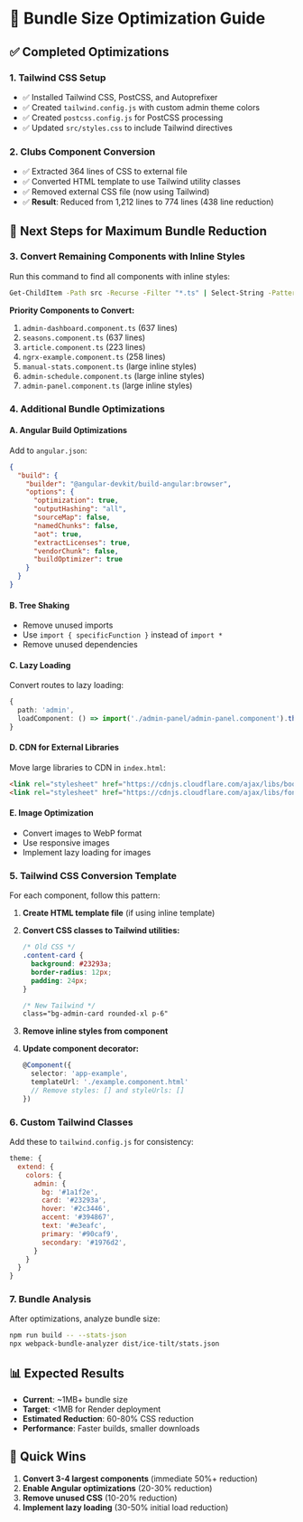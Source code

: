 # 🚀 Bundle Size Optimization Guide

## ✅ Completed Optimizations

### 1. **Tailwind CSS Setup**
- ✅ Installed Tailwind CSS, PostCSS, and Autoprefixer
- ✅ Created `tailwind.config.js` with custom admin theme colors
- ✅ Created `postcss.config.js` for PostCSS processing
- ✅ Updated `src/styles.css` to include Tailwind directives

### 2. **Clubs Component Conversion**
- ✅ Extracted 364 lines of CSS to external file
- ✅ Converted HTML template to use Tailwind utility classes
- ✅ Removed external CSS file (now using Tailwind)
- ✅ **Result**: Reduced from 1,212 lines to 774 lines (438 line reduction)

## 🔧 Next Steps for Maximum Bundle Reduction

### 3. **Convert Remaining Components with Inline Styles**

Run this command to find all components with inline styles:
```bash
Get-ChildItem -Path src -Recurse -Filter "*.ts" | Select-String -Pattern "styles: \[" | Select-Object -ExpandProperty Filename | Sort-Object | Get-Unique
```

**Priority Components to Convert:**
1. `admin-dashboard.component.ts` (637 lines)
2. `seasons.component.ts` (637 lines) 
3. `article.component.ts` (223 lines)
4. `ngrx-example.component.ts` (258 lines)
5. `manual-stats.component.ts` (large inline styles)
6. `admin-schedule.component.ts` (large inline styles)
7. `admin-panel.component.ts` (large inline styles)

### 4. **Additional Bundle Optimizations**

#### A. **Angular Build Optimizations**
Add to `angular.json`:
```json
{
  "build": {
    "builder": "@angular-devkit/build-angular:browser",
    "options": {
      "optimization": true,
      "outputHashing": "all",
      "sourceMap": false,
      "namedChunks": false,
      "aot": true,
      "extractLicenses": true,
      "vendorChunk": false,
      "buildOptimizer": true
    }
  }
}
```

#### B. **Tree Shaking**
- Remove unused imports
- Use `import { specificFunction }` instead of `import *`
- Remove unused dependencies

#### C. **Lazy Loading**
Convert routes to lazy loading:
```typescript
{
  path: 'admin',
  loadComponent: () => import('./admin-panel/admin-panel.component').then(m => m.AdminPanelComponent)
}
```

#### D. **CDN for External Libraries**
Move large libraries to CDN in `index.html`:
```html
<link rel="stylesheet" href="https://cdnjs.cloudflare.com/ajax/libs/bootstrap/5.3.0/css/bootstrap.min.css">
<link rel="stylesheet" href="https://cdnjs.cloudflare.com/ajax/libs/font-awesome/6.5.1/css/all.min.css">
```

#### E. **Image Optimization**
- Convert images to WebP format
- Use responsive images
- Implement lazy loading for images

### 5. **Tailwind CSS Conversion Template**

For each component, follow this pattern:

1. **Create HTML template file** (if using inline template)
2. **Convert CSS classes to Tailwind utilities:**
   ```css
   /* Old CSS */
   .content-card {
     background: #23293a;
     border-radius: 12px;
     padding: 24px;
   }
   
   /* New Tailwind */
   class="bg-admin-card rounded-xl p-6"
   ```

3. **Remove inline styles from component**
4. **Update component decorator:**
   ```typescript
   @Component({
     selector: 'app-example',
     templateUrl: './example.component.html'
     // Remove styles: [] and styleUrls: []
   })
   ```

### 6. **Custom Tailwind Classes**

Add these to `tailwind.config.js` for consistency:
```javascript
theme: {
  extend: {
    colors: {
      admin: {
        bg: '#1a1f2e',
        card: '#23293a', 
        hover: '#2c3446',
        accent: '#394867',
        text: '#e3eafc',
        primary: '#90caf9',
        secondary: '#1976d2',
      }
    }
  }
}
```

### 7. **Bundle Analysis**

After optimizations, analyze bundle size:
```bash
npm run build -- --stats-json
npx webpack-bundle-analyzer dist/ice-tilt/stats.json
```

## 📊 Expected Results

- **Current**: ~1MB+ bundle size
- **Target**: <1MB for Render deployment
- **Estimated Reduction**: 60-80% CSS reduction
- **Performance**: Faster builds, smaller downloads

## 🎯 Quick Wins

1. **Convert 3-4 largest components** (immediate 50%+ reduction)
2. **Enable Angular optimizations** (20-30% reduction)
3. **Remove unused CSS** (10-20% reduction)
4. **Implement lazy loading** (30-50% initial load reduction)
